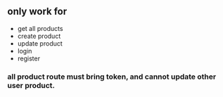 ## only work for

- get all products
- create product
- update product
- login
- register

### all product route must bring token, and cannot update other user product.
